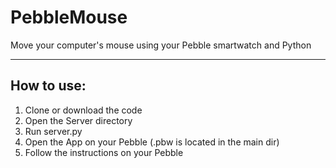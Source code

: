 PebbleMouse
===========

Move your computer's mouse using your Pebble smartwatch and Python

***

## How to use:
  1. Clone or download the code
  2. Open the Server directory
  3. Run server.py
  4. Open the App on your Pebble (.pbw is located in the main dir)
  5. Follow the instructions on your Pebble

